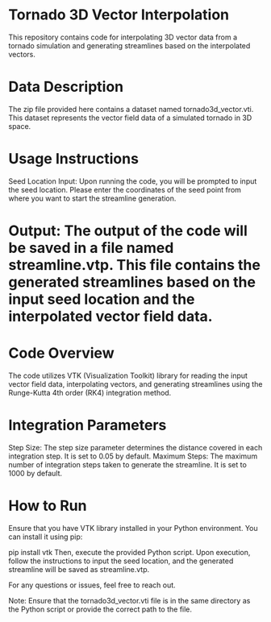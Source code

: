# Tornado 3D Vector Interpolation
This repository contains code for interpolating 3D vector data from a tornado simulation and generating streamlines based on the interpolated vectors.

# Data Description
The zip file provided here contains a dataset named tornado3d_vector.vti. This dataset represents the vector field data of a simulated tornado in 3D space.

# Usage Instructions
Seed Location Input: Upon running the code, you will be prompted to input the seed location. Please enter the coordinates of the seed point from where you want to start the streamline generation.

# Output: The output of the code will be saved in a file named streamline.vtp. This file contains the generated streamlines based on the input seed location and the interpolated vector field data.

# Code Overview
The code utilizes VTK (Visualization Toolkit) library for reading the input vector field data, interpolating vectors, and generating streamlines using the Runge-Kutta 4th order (RK4) integration method.

# Integration Parameters
Step Size: The step size parameter determines the distance covered in each integration step. It is set to 0.05 by default.
Maximum Steps: The maximum number of integration steps taken to generate the streamline. It is set to 1000 by default.
# How to Run
Ensure that you have VTK library installed in your Python environment. You can install it using pip:

pip install vtk
Then, execute the provided Python script. Upon execution, follow the instructions to input the seed location, and the generated streamline will be saved as streamline.vtp.

For any questions or issues, feel free to reach out.

Note: Ensure that the tornado3d_vector.vti file is in the same directory as the Python script or provide the correct path to the file.